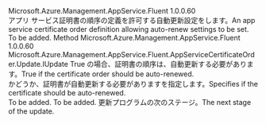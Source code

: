 <Type Name="IWithAutoRenew" FullName="Microsoft.Azure.Management.AppService.Fluent.AppServiceCertificateOrder.Update.IWithAutoRenew">
  <TypeSignature Language="C#" Value="public interface IWithAutoRenew" />
  <TypeSignature Language="ILAsm" Value=".class public interface auto ansi abstract IWithAutoRenew" />
  <TypeSignature Language="DocId" Value="T:Microsoft.Azure.Management.AppService.Fluent.AppServiceCertificateOrder.Update.IWithAutoRenew" />
  <TypeSignature Language="VB.NET" Value="Public Interface IWithAutoRenew" />
  <TypeSignature Language="F#" Value="type IWithAutoRenew = interface" />
  <AssemblyInfo>
    <AssemblyName>Microsoft.Azure.Management.AppService.Fluent</AssemblyName>
    <AssemblyVersion>1.0.0.60</AssemblyVersion>
  </AssemblyInfo>
  <Interfaces />
  <Docs>
    <summary>
            <span data-ttu-id="1eab0-101">アプリ サービス証明書の順序の定義を許可する自動更新設定をします。</span><span class="sxs-lookup"><span data-stu-id="1eab0-101">An app service certificate order definition allowing auto-renew settings to be set.</span></span>
            </summary>
    <remarks>To be added.</remarks>
  </Docs>
  <Members>
    <Member MemberName="WithAutoRenew">
      <MemberSignature Language="C#" Value="public Microsoft.Azure.Management.AppService.Fluent.AppServiceCertificateOrder.Update.IUpdate WithAutoRenew (bool enabled);" />
      <MemberSignature Language="ILAsm" Value=".method public hidebysig newslot virtual instance class Microsoft.Azure.Management.AppService.Fluent.AppServiceCertificateOrder.Update.IUpdate WithAutoRenew(bool enabled) cil managed" />
      <MemberSignature Language="DocId" Value="M:Microsoft.Azure.Management.AppService.Fluent.AppServiceCertificateOrder.Update.IWithAutoRenew.WithAutoRenew(System.Boolean)" />
      <MemberSignature Language="VB.NET" Value="Public Function WithAutoRenew (enabled As Boolean) As IUpdate" />
      <MemberSignature Language="F#" Value="abstract member WithAutoRenew : bool -&gt; Microsoft.Azure.Management.AppService.Fluent.AppServiceCertificateOrder.Update.IUpdate" Usage="iWithAutoRenew.WithAutoRenew enabled" />
      <MemberType>Method</MemberType>
      <AssemblyInfo>
        <AssemblyName>Microsoft.Azure.Management.AppService.Fluent</AssemblyName>
        <AssemblyVersion>1.0.0.60</AssemblyVersion>
      </AssemblyInfo>
      <ReturnValue>
        <ReturnType>Microsoft.Azure.Management.AppService.Fluent.AppServiceCertificateOrder.Update.IUpdate</ReturnType>
      </ReturnValue>
      <Parameters>
        <Parameter Name="enabled" Type="System.Boolean" />
      </Parameters>
      <Docs>
        <param name="enabled"><span data-ttu-id="1eab0-102">True の場合、証明書の順序は、自動更新する必要があります。</span><span class="sxs-lookup"><span data-stu-id="1eab0-102">True if the certificate order should be auto-renewed.</span></span></param>
        <summary>
            <span data-ttu-id="1eab0-103">かどうか、証明書が自動更新する必要がありますを指定します。</span><span class="sxs-lookup"><span data-stu-id="1eab0-103">Specifies if the certificate should be auto-renewed.</span></span>
            </summary>
        <returns>To be added.</returns>
        <remarks>To be added.</remarks>
        <return><span data-ttu-id="1eab0-104">更新プログラムの次のステージ。</span><span class="sxs-lookup"><span data-stu-id="1eab0-104">The next stage of the update.</span></span></return>
      </Docs>
    </Member>
  </Members>
</Type>